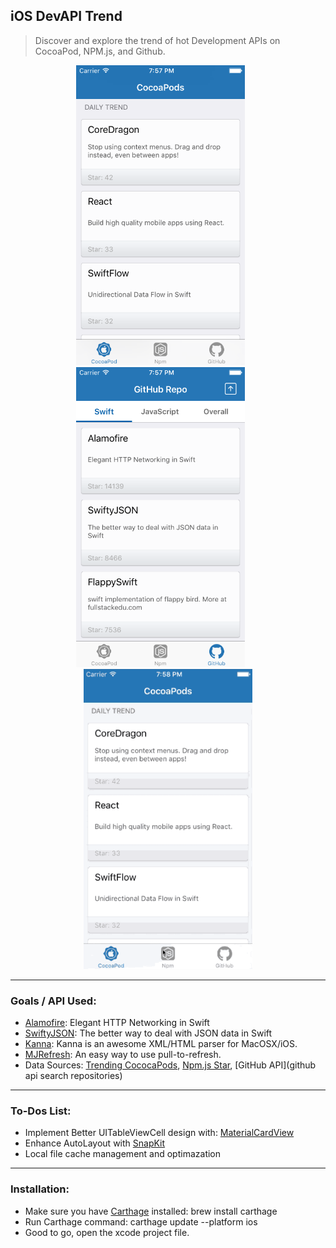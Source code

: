 ## iOS DevAPI Trend

> Discover and explore the trend of hot Development APIs on CocoaPod, NPM.js, and Github.

<p align="center">
<img src="./images/1.0.png" height="480" width="270"> &nbsp; &nbsp; &nbsp;
<img src="./images/1.1.png" height="480" width="270"> &nbsp; &nbsp; &nbsp;
<img src="./images/1.2.gif" height="480" width="270">
<hr>
</p>

### Goals / API Used: 
- [Alamofire](https://github.com/Alamofire/Alamofire): Elegant HTTP Networking in Swift
- [SwiftyJSON](https://github.com/SwiftyJSON/SwiftyJSON): The better way to deal with JSON data in Swift
- [Kanna](https://github.com/tid-kijyun/Kanna): Kanna is an awesome XML/HTML parser for MacOSX/iOS.
- [MJRefresh](https://github.com/CoderMJLee/MJRefresh): An easy way to use pull-to-refresh.
- Data Sources: [Trending CococaPods](https://trendingcocoapods.github.io), [Npm.js Star](https://www.npmjs.com/browse/star), [GitHub API](github api search repositories)

---

### To-Dos List:
- Implement Better UITableViewCell design with: [MaterialCardView](https://github.com/cemolcay/MaterialCardView)
- Enhance AutoLayout with [SnapKit](http://snapkit.io)
- Local file cache management and optimazation 

---

### Installation:
- Make sure you have [Carthage](https://github.com/Carthage/Carthage) installed: brew install carthage 
- Run Carthage command: carthage update --platform ios
- Good to go, open the xcode project file.